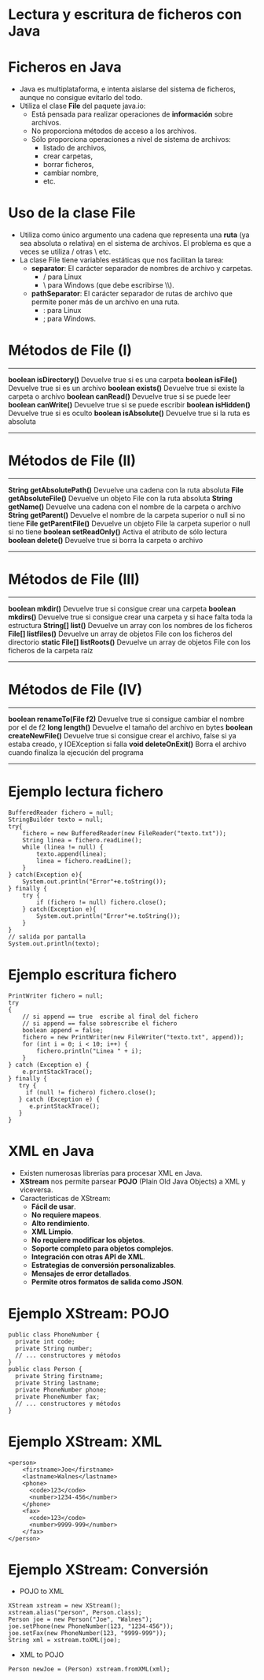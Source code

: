 # Lectura y escritura de ficheros con Java

# Ficheros en Java

- Java es multiplataforma, e intenta aislarse del sistema de ficheros,
aunque no consigue evitarlo del todo.
- Utiliza el clase **File** del paquete java.io:
    - Está pensada para realizar operaciones de **información** sobre archivos.
    - No proporciona métodos de acceso a los archivos.
    - Sólo proporciona operaciones a nivel de sistema de archivos:
        - listado de archivos,
        - crear carpetas,
        - borrar ficheros,
        - cambiar nombre,
        - etc.

# Uso de la clase File

- Utiliza como único argumento una cadena que representa
una **ruta** (ya sea absoluta o relativa) en el sistema de archivos.
El problema es que a veces se utiliza / otras \\ etc.
- La clase File tiene variables estáticas que nos facilitan la tarea:
    - **separator**: El carácter separador de nombres de archivo y carpetas.
        - / para Linux
        - \\ para Windows (que debe escribirse \\\\).
    - **pathSeparator**: El carácter separador de rutas de archivo que
    permite poner más de un archivo en una ruta.
        - : para Linux
        - ; para Windows.

# Métodos de  File (I)

----------------------------- --------------------------------------------------
**boolean isDirectory()**     Devuelve true si es una carpeta
**boolean isFile()**          Devuelve true si es un archivo
**boolean exists()**          Devuelve true si existe la carpeta o archivo
**boolean canRead()**         Devuelve true si se puede leer
**boolean canWrite()**        Devuelve true si se puede escribir
**boolean isHidden()**        Devuelve true si es oculto
**boolean isAbsolute()**      Devuelve true si la ruta es absoluta
----------------------------- --------------------------------------------------

# Métodos de  File (II)

----------------------------- --------------------------------------------------
**String getAbsolutePath()**  Devuelve una cadena con la ruta absoluta
**File getAbsoluteFile()**    Devuelve un objeto File con la ruta absoluta
**String getName()**          Devuelve una cadena con el nombre de la carpeta o archivo
**String getParent()**        Devuelve el nombre de la carpeta superior o null si no tiene
**File getParentFile()**      Devuelve un objeto File la carpeta superior o null si no tiene
**boolean setReadOnly()**     Activa el atributo de sólo lectura
**boolean delete()**          Devuelve true si borra la carpeta o archivo
----------------------------- --------------------------------------------------

# Métodos de  File (III)

----------------------------- --------------------------------------------------
**boolean mkdir()**           Devuelve true si consigue crear una carpeta
**boolean mkdirs()**          Devuelve true si consigue crear una carpeta y si hace falta toda la estructura
**String[] list()**           Devuelve un array con los nombres de los ficheros
**File[] listfiles()**        Devuelve un array de objetos File con los ficheros del directorio
**static File[] listRoots()** Devuelve un array de objetos File con los ficheros de la carpeta raíz
----------------------------- --------------------------------------------------

# Métodos de  File (IV)

----------------------------- --------------------------------------------------
**boolean renameTo(File f2)** Devuelve true si consigue cambiar el nombre por el de f2
**long length()**             Devuelve el tamaño del archivo en bytes
**boolean createNewFile()**   Devuelve true si consigue crear el archivo,
                              false si ya estaba creado, y IOEXception si falla
**void deleteOnExit()**       Borra el archivo cuando finaliza la ejecución del programa
----------------------------- --------------------------------------------------

# Ejemplo lectura fichero

~~~~~~~~~~~~~~~~~~~~~~~~~~~~~~~~~~~~~~~~~~~~~~~~~~~~~~~~~~~~~~~~~~~~~~~~~~~~~~~~
BufferedReader fichero = null;
StringBuilder texto = null;
try{
    fichero = new BufferedReader(new FileReader("texto.txt"));
    String linea = fichero.readLine();
    while (linea != null) {
        texto.append(linea);
        linea = fichero.readLine();
    }
} catch(Exception e){
    System.out.println("Error"+e.toString());
} finally {
    try {
        if (fichero != null) fichero.close();
    } catch(Exception e){
        System.out.println("Error"+e.toString());
    }
}
// salida por pantalla
System.out.println(texto);
~~~~~~~~~~~~~~~~~~~~~~~~~~~~~~~~~~~~~~~~~~~~~~~~~~~~~~~~~~~~~~~~~~~~~~~~~~~~~~~~

# Ejemplo escritura fichero

~~~~~~~~~~~~~~~~~~~~~~~~~~~~~~~~~~~~~~~~~~~~~~~~~~~~~~~~~~~~~~~~~~~~~~~~~~~~~~~~
PrintWriter fichero = null;
try
{
    // si append == true  escribe al final del fichero
    // si append == false sobrescribe el fichero
    boolean append = false;
    fichero = new PrintWriter(new FileWriter("texto.txt", append));
    for (int i = 0; i < 10; i++) {
        fichero.println("Linea " + i);
    }
} catch (Exception e) {
    e.printStackTrace();
} finally {
   try {
     if (null != fichero) fichero.close();
   } catch (Exception e) {
      e.printStackTrace();
   }
}
~~~~~~~~~~~~~~~~~~~~~~~~~~~~~~~~~~~~~~~~~~~~~~~~~~~~~~~~~~~~~~~~~~~~~~~~~~~~~~~~

# XML en Java

- Existen numerosas librerías para procesar XML en Java.
- **XStream** nos permite parsear **POJO** (Plain Old Java Objects) a XML y viceversa.
- Caracteristicas de XStream:
    - **Fácil de usar**.
    - **No requiere mapeos**.
    - **Alto rendimiento**.
    - **XML Limpio**.
    - **No requiere modificar los objetos**.
    - **Soporte completo para objetos complejos**.
    - **Integración con otras API de XML**.
    - **Estrategias de conversión personalizables**.
    - **Mensajes de error detallados**.
    - **Permite otros formatos de salida como JSON**.

# Ejemplo XStream: POJO

~~~~~~~~~~~~~~~~~~~~~~~~~~~~~~~~~~~~~~~~~~~~~~~~~~~~~~~~~~~~~~~~~~~~~~~~~~~~~~~~
public class PhoneNumber {
  private int code;
  private String number;
  // ... constructores y métodos
}
public class Person {
  private String firstname;
  private String lastname;
  private PhoneNumber phone;
  private PhoneNumber fax;
  // ... constructores y métodos
}
~~~~~~~~~~~~~~~~~~~~~~~~~~~~~~~~~~~~~~~~~~~~~~~~~~~~~~~~~~~~~~~~~~~~~~~~~~~~~~~~

# Ejemplo XStream: XML

~~~~~~~~~~~~~~~~~~~~~~~~~~~~~~~~~~~~~~~~~~~~~~~~~~~~~~~~~~~~~~~~~~~~~~~~~~~~~~~~
<person>
    <firstname>Joe</firstname>
    <lastname>Walnes</lastname>
    <phone>
      <code>123</code>
      <number>1234-456</number>
    </phone>
    <fax>
      <code>123</code>
      <number>9999-999</number>
    </fax>
</person>
~~~~~~~~~~~~~~~~~~~~~~~~~~~~~~~~~~~~~~~~~~~~~~~~~~~~~~~~~~~~~~~~~~~~~~~~~~~~~~~~

# Ejemplo XStream: Conversión

- POJO to XML

~~~~~~~~~~~~~~~~~~~~~~~~~~~~~~~~~~~~~~~~~~~~~~~~~~~~~~~~~~~~~~~~~~~~~~~~~~~~~~~~
XStream xstream = new XStream();
xstream.alias("person", Person.class);
Person joe = new Person("Joe", "Walnes");
joe.setPhone(new PhoneNumber(123, "1234-456"));
joe.setFax(new PhoneNumber(123, "9999-999"));
String xml = xstream.toXML(joe);
~~~~~~~~~~~~~~~~~~~~~~~~~~~~~~~~~~~~~~~~~~~~~~~~~~~~~~~~~~~~~~~~~~~~~~~~~~~~~~~~

- XML to POJO

~~~~~~~~~~~~~~~~~~~~~~~~~~~~~~~~~~~~~~~~~~~~~~~~~~~~~~~~~~~~~~~~~~~~~~~~~~~~~~~~
Person newJoe = (Person) xstream.fromXML(xml);
~~~~~~~~~~~~~~~~~~~~~~~~~~~~~~~~~~~~~~~~~~~~~~~~~~~~~~~~~~~~~~~~~~~~~~~~~~~~~~~~
